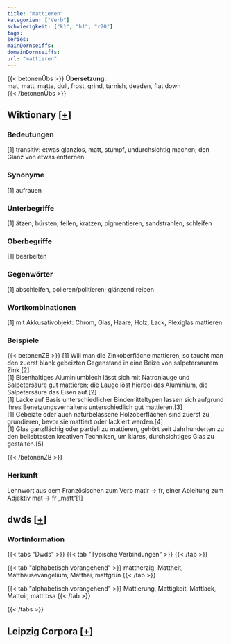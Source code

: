 ```yaml
---
title: "mattieren"
kategorien: ["Verb"]
schwierigkeit: ["k1", "h1", "r20"]
tags:
series:
mainDornseiffs:
domainDornseiffs:
url: "mattieren"
---
```


{{< betonenÜbs >}}
**Übersetzung:**  
mat, matt, matte, dull, frost, grind, tarnish, deaden, flat down  
{{< /betonenÜbs >}}

## Wiktionary [[+](https://de.wiktionary.org/wiki/mattieren)]

### Bedeutungen
[1] transitiv: etwas glanzlos, matt, stumpf, undurchsichtig machen; den Glanz von etwas entfernen  

### Synonyme
[1] aufrauen  

### Unterbegriffe
[1] ätzen, bürsten, feilen, kratzen, pigmentieren, sandstrahlen, schleifen  

### Oberbegriffe
[1] bearbeiten  

### Gegenwörter
[1] abschleifen, polieren/politieren; glänzend reiben  

### Wortkombinationen
[1] mit Akkusativobjekt: Chrom, Glas, Haare, Holz, Lack, Plexiglas mattieren  

### Beispiele
{{< betonenZB >}}
[1] Will man die Zinkoberfläche mattieren, so taucht man den zuerst blank gebeizten Gegenstand in eine Beize von salpetersaurem Zink.[2]  
[1] Eisenhaltiges Aluminiumblech lässt sich mit Natronlauge und Salpetersäure gut mattieren; die Lauge löst hierbei das Aluminium, die Salpetersäure das Eisen auf.[2]  
[1] Lacke auf Basis unterschiedlicher Bindemitteltypen lassen sich aufgrund ihres Benetzungsverhaltens unterschiedlich gut mattieren.[3]  
[1] Gebeizte oder auch naturbelassene Holzoberflächen sind zuerst zu grundieren, bevor sie mattiert oder lackiert werden.[4]  
[1] Glas ganzflächig oder partiell zu mattieren, gehört seit Jahrhunderten zu den beliebtesten kreativen Techniken, um klares, durchsichtiges Glas zu gestalten.[5]  

{{< /betonenZB >}}
### Herkunft
Lehnwort aus dem Französischen zum Verb matir → fr, einer Ableitung zum Adjektiv mat → fr „matt“[1]  



## dwds [[+](https://www.dwds.de/wb/mattieren)]

### Wortinformation
{{< tabs "Dwds" >}}
{{< tab "Typische Verbindungen" >}}
{{< /tab >}}

{{< tab "alphabetisch vorangehend" >}}
mattherzig, Mattheit, Matthäusevangelium, Matthäi, mattgrün
{{< /tab >}}

{{< tab "alphabetisch vorangehend" >}}
Mattierung, Mattigkeit, Mattlack, Mattoir, mattrosa
{{< /tab >}}

{{< /tabs >}}

## Leipzig Corpora [[+](https://corpora.uni-leipzig.de/en/res?word=mattieren&corpusId=deu_newscrawl-public_2018)]

